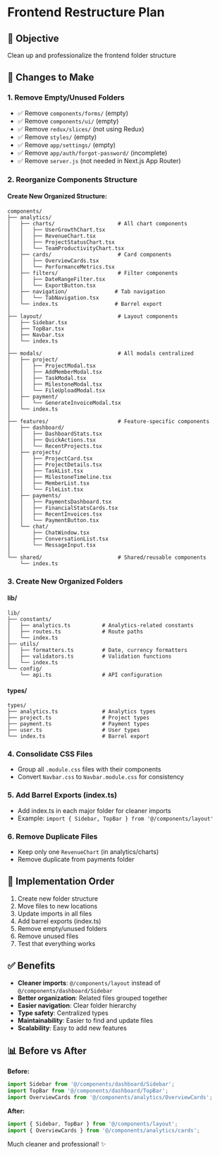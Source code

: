 # Frontend Restructure Plan

## 🎯 Objective
Clean up and professionalize the frontend folder structure

## 📝 Changes to Make

### 1. Remove Empty/Unused Folders
- ✅ Remove `components/forms/` (empty)
- ✅ Remove `components/ui/` (empty)
- ✅ Remove `redux/slices/` (not using Redux)
- ✅ Remove `styles/` (empty)
- ✅ Remove `app/settings/` (empty)
- ✅ Remove `app/auth/forgot-password/` (incomplete)
- ✅ Remove `server.js` (not needed in Next.js App Router)

### 2. Reorganize Components Structure

#### Create New Organized Structure:
```
components/
├── analytics/
│   ├── charts/                    # All chart components
│   │   ├── UserGrowthChart.tsx
│   │   ├── RevenueChart.tsx
│   │   ├── ProjectStatusChart.tsx
│   │   └── TeamProductivityChart.tsx
│   ├── cards/                     # Card components
│   │   ├── OverviewCards.tsx
│   │   └── PerformanceMetrics.tsx
│   ├── filters/                   # Filter components
│   │   ├── DateRangeFilter.tsx
│   │   └── ExportButton.tsx
│   ├── navigation/               # Tab navigation
│   │   └── TabNavigation.tsx
│   └── index.ts                  # Barrel export
│
├── layout/                        # Layout components
│   ├── Sidebar.tsx
│   ├── TopBar.tsx
│   ├── Navbar.tsx
│   └── index.ts
│
├── modals/                        # All modals centralized
│   ├── project/
│   │   ├── ProjectModal.tsx
│   │   ├── AddMemberModal.tsx
│   │   ├── TaskModal.tsx
│   │   ├── MilestoneModal.tsx
│   │   └── FileUploadModal.tsx
│   ├── payment/
│   │   └── GenerateInvoiceModal.tsx
│   └── index.ts
│
├── features/                      # Feature-specific components
│   ├── dashboard/
│   │   ├── DashboardStats.tsx
│   │   ├── QuickActions.tsx
│   │   └── RecentProjects.tsx
│   ├── projects/
│   │   ├── ProjectCard.tsx
│   │   ├── ProjectDetails.tsx
│   │   ├── TaskList.tsx
│   │   ├── MilestoneTimeline.tsx
│   │   ├── MemberList.tsx
│   │   └── FileList.tsx
│   ├── payments/
│   │   ├── PaymentsDashboard.tsx
│   │   ├── FinancialStatsCards.tsx
│   │   ├── RecentInvoices.tsx
│   │   └── PaymentButton.tsx
│   └── chat/
│       ├── ChatWindow.tsx
│       ├── ConversationList.tsx
│       └── MessageInput.tsx
│
└── shared/                        # Shared/reusable components
    └── index.ts
```

### 3. Create New Organized Folders

#### lib/
```
lib/
├── constants/
│   ├── analytics.ts          # Analytics-related constants
│   ├── routes.ts             # Route paths
│   └── index.ts
├── utils/
│   ├── formatters.ts         # Date, currency formatters
│   ├── validators.ts         # Validation functions
│   └── index.ts
└── config/
    └── api.ts                # API configuration
```

#### types/
```
types/
├── analytics.ts              # Analytics types
├── project.ts                # Project types
├── payment.ts                # Payment types
├── user.ts                   # User types
└── index.ts                  # Barrel export
```

### 4. Consolidate CSS Files
- Group all `.module.css` files with their components
- Convert `Navbar.css` to `Navbar.module.css` for consistency

### 5. Add Barrel Exports (index.ts)
- Add index.ts in each major folder for cleaner imports
- Example: `import { Sidebar, TopBar } from '@/components/layout'`

### 6. Remove Duplicate Files
- Keep only one `RevenueChart` (in analytics/charts)
- Remove duplicate from payments folder

## 🚀 Implementation Order

1. Create new folder structure
2. Move files to new locations
3. Update imports in all files
4. Add barrel exports (index.ts)
5. Remove empty/unused folders
6. Remove unused files
7. Test that everything works

## ✅ Benefits

- **Cleaner imports**: `@/components/layout` instead of `@/components/dashboard/Sidebar`
- **Better organization**: Related files grouped together
- **Easier navigation**: Clear folder hierarchy
- **Type safety**: Centralized types
- **Maintainability**: Easier to find and update files
- **Scalability**: Easy to add new features

## 📊 Before vs After

**Before:**
```typescript
import Sidebar from '@/components/dashboard/Sidebar';
import TopBar from '@/components/dashboard/TopBar';
import OverviewCards from '@/components/analytics/OverviewCards';
```

**After:**
```typescript
import { Sidebar, TopBar } from '@/components/layout';
import { OverviewCards } from '@/components/analytics/cards';
```

Much cleaner and professional! ✨

